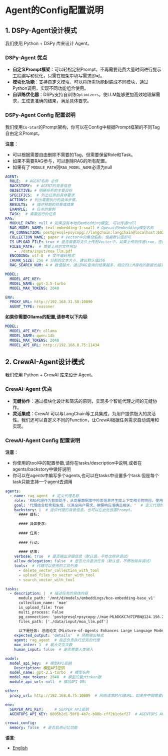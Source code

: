 # Agent的Config配置说明




## 1. DSPy-Agent设计模式
我们使用 Python + DSPy 库来设计 Agent。

### DSPy-Agent 优点
- **自定义Prompt框架**：可以轻松定制Prompt，不再需要花费大量时间进行提示工程编写和优化，只需在框架中填写需求即可。
- **模块化功能**：支持自定义模块，可以将所需功能封装成不同模块，通过Python调用，实现不同功能组合使用。
- **自训练优化器**：DSPy支持自训练`Optimizers`，使LLM能够更加高效地理解需求，生成更准确的结果，满足具体要求。

### DSPy-Agent Config 配置说明
我们使用`Co-Star`的Prompt架构，你可以在Config中根据Prompt框架的不同Tag自由定义Prompt。

**注意**：
- 可以根据需要自由删除不需要的Tag，但需要保留Role和Task。
- 如果不需要RAG参与，可以删除RAG的所有配置。
- 如果有了 `MODULE_PATH`则`RAG_MODEL_NAME`必须为null

```yml
AGENT:
  ROLE:  # AGENT名称 必传   
  BACKSTORY:  # AGENT的背景信息  
  OBJECTIVE: # 明确任务的主要目标  
  SPECIFICS:  # 列出任务的具体要求   
  ACTIONS: # 列出需要执行的具体步骤。  
  RESULTS:  # 描述预期的结果或成果  
  EXAMPLE:  # 任务的案例  
  TASK:  # 需要运行的任务
RAG:
  MODULE_PATH: null # 如果没有本地的embedding模型, 可以传递null
  RAG_MODEL_NAME: text-embedding-3-small # Openai的embedding模型名称
  PG_CONNECTION: postgresql+psycopg://langchain:langchain@localhost:6024/langchain  # Pg-Vector中的配置路径 
  COLLECTION_NAME: paper # Vector中的集合名称，使用默认值即可
  IS_UPLOAD_FILE: true # 是否需要将文件上传到Vector中，如果上传则传递true，否则传递false
  FILES_PATH:  # 需要上传的文件地址
    - ./data/input/moa_llm.pdf
  ENCODING: utf-8  # 文件编码格式 
  CHUNK_SIZE: 256 # 分割的文本大小，建议默认值256
  RAG_SEARCH_NUM: 4 # 数值越大，通过RAG查询的结果越多，相应的LLM接收的数据也越多，注意不要超过LLM最大的token数量

MODEL:
  MODEL_API_KEY:
  MODEL_NAME: gpt-3.5-turbo
  MODEL_MAX_TOKENS: 2048

ENV:
  PROXY_URL: http://192.168.31.50:10890
  AGENT_TYPE: reasoner
```

**如果你需要Ollama的配置,请参考以下内容**:
```yml
MODEL:
  MODEL_API_KEY: ollama
  MODEL_NAME: qwen:14b
  MODEL_MAX_TOKENS: 2048
  MODEL_API_URL: http://192.168.0.75:11434
```

## 2. CrewAI-Agent设计模式
我们使用 Python + CrewAI 库来设计 Agent。

### CrewAI-Agent 优点
- **无缝协作**：通过模块化设计和简洁的原则，实现多个智能代理之间的无缝协作。
- **灵活集成**：CrewAI 可以与LangChain等工具集成，为用户提供极大的灵活性。我们还可以自定义不同的Function，让CrewAI根据任务需求自动调用和实现。

### CrewAI-Agent Config 配置说明
**注意**：
- 你使用的tool中的配置参数,请你在tasks/description中说明,或者在agents/backstory中做好说明
- 你可以在agents中编写多个agents,也可以在tasks中设置多个task.但是每个task只能支持一个agent去调用
```yml
agents:
  - name: rag_agent  # 定义代理名称
    role: 'RAG代理作为智能助手，从向量数据库中检索信息并生成上下文相关的响应。使用先进的自然语言处理和高效的数据检索。'  # 定义代理的角色和职责
    goal: '代理结合检索和生成，以满足用户需求，确保响应准确且相关。'  # 定义代理的目标
    backstory: |  # 提供代理的背景信息。也可以在此处放置Prompt。
      #### 目标:
    
      #### 具体要求:
   
      #### 任务:
    
      #### 行动:
    
      #### 结果:
    verbose: true  # 是否输出详细信息（默认值，不修改除非调试）
    allow_delegation: false  # 是否允许委派任务（默认值，不修改除非调试）
    tools:  # 代理可以使用的工具列表
      - delete_vector_collection_with_tool
      - upload_files_to_vector_with_tool
      - search_vector_with_tool

tasks:
  - description: |  # 描述任务的具体内容
      module_path: '/mnt/d/models/embeddings/bce-embedding-base_v1'
      collection_name: 'mae'
      is_upload_file: True
      multi_process: False
      pg_connection: 'postgresql+psycopg://mae:MLbDGKC7d7IPBN@124.156.214.116:6024/mae_db'
      files_path: ['./data/input/moa_llm.pdf']
     
      以下是任务: 总结论文《Mixture-of-Agents Enhances Large Language Model Capabilities》的内容，具体说明作者、日期、关键点和论文的成就。
    expected_output: 'details'  # 预期输出格式
    agent: rag_agent  # 指定负责执行任务的代理
    max_inter: 1  # 最大交互次数
    human_input: false  # 是否需要人类输入

model:
  model_api_key:  # 模型API密钥
    Description: 模型API密钥
  model_name: gpt-3.5-turbo  # 模型名称
  model_max_tokens: 2048  # 模型的最大token数
  module_api_url: null  # 模块API URL

other:
  proxy_url: http://192.168.0.75:10809  # 网络请求的代理URL，如果在中国需要配置代理

env:
  SERPER_API_KEY:     # SERPER API密钥
  AGENTOPS_API_KEY: 6805b2d1-50f8-4b7c-b88b-cff2b1c6ef27  # AGENTOPS API密钥

crewai_config:
  memory: false  # 是否启用记忆功能
```


**语言**: 

- [English](Agent_Config_en.md)